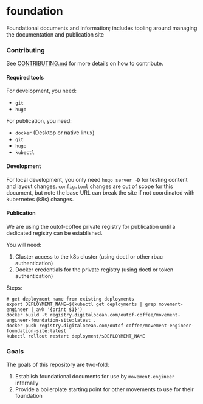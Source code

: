 # foundation
Foundational documents and information; includes tooling around managing the documentation and publication site

### Contributing

See [CONTRIBUTING.md](CONTRIBUTING.md) for more details on how to contribute.

#### Required tools

For development, you need:
- `git`
- `hugo`

For publication, you need:
- `docker` (Desktop or native linux)
- `git`
- `hugo`
- `kubectl`

#### Development

For local development, you only need `hugo server -D` for testing content and layout changes. `config.toml` changes are
out of scope for this document, but note the base URL can break the site if not coordinated with kubernetes (k8s) changes.

#### Publication

We are using the outof-coffee private registry for publication until a dedicated registry can be established.

You will need:

1. Cluster access to the k8s cluster (using doctl or other rbac authentication)
2. Docker credentials for the private registry (using doctl or token authentication)

Steps:

```shell script
# get deployment name from existing deployments
export DEPLOYMENT_NAME=$(kubectl get deployments | grep movement-engineer | awk '{print $1}')
docker build -t registry.digitalocean.com/outof-coffee/movement-engineer-foundation-site:latest .
docker push registry.digitalocean.com/outof-coffee/movement-engineer-foundation-site:latest
kubectl rollout restart deployment/$DEPLOYMENT_NAME
```

### Goals

The goals of this repository are two-fold:

1. Establish foundational documents for use by `movement-engineer` internally
2. Provide a boilerplate starting point for other movements to use for their foundation
